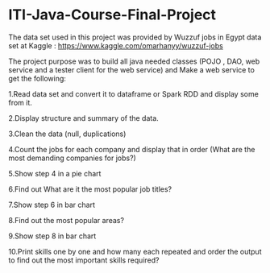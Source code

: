 # ITI-Java-Course-Final-Project

The data set used in this project was provided by Wuzzuf jobs in Egypt data set at Kaggle :
https://www.kaggle.com/omarhanyy/wuzzuf-jobs


The project purpose was to build all java needed classes (POJO , DAO, web service and a tester client for the web service) and Make a web service to get the following:

1.Read data set and convert it to dataframe or Spark RDD and display some from it.

2.Display structure and summary of the data.

3.Clean the data (null, duplications)

4.Count the jobs for each company and display that in order (What are the most demanding companies for jobs?)

5.Show step 4 in a pie chart

6.Find out What are it the most popular job titles?

7.Show step 6 in bar chart

8.Find out the most popular areas?

9.Show step 8 in bar chart

10.Print skills one by one and how many each repeated and order the output to find out the most important skills required?
